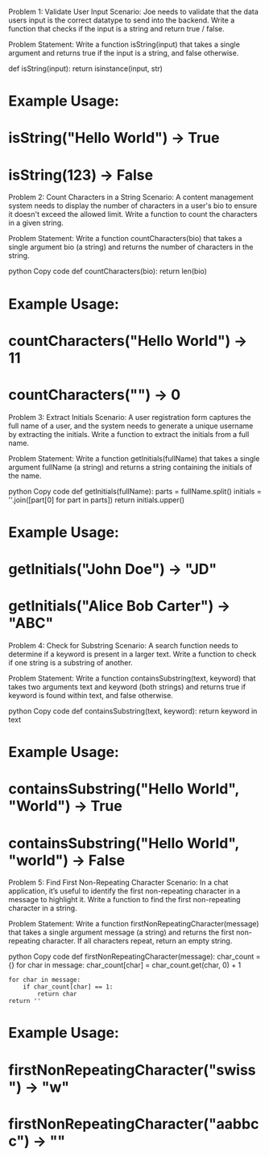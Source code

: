 Problem 1: Validate User Input
Scenario: Joe needs to validate that the data users input is the correct datatype to send into the backend. Write a function that checks if the input is a string and return true / false.

Problem Statement:
Write a function isString(input) that takes a single argument and returns true if the input is a string, and false otherwise.


def isString(input):
    return isinstance(input, str)

# Example Usage:
# isString("Hello World") -> True
# isString(123) -> False



Problem 2: Count Characters in a String
Scenario: A content management system needs to display the number of characters in a user's bio to ensure it doesn't exceed the allowed limit. Write a function to count the characters in a given string.

Problem Statement:
Write a function countCharacters(bio) that takes a single argument bio (a string) and returns the number of characters in the string.

python
Copy code
def countCharacters(bio):
    return len(bio)

# Example Usage:
# countCharacters("Hello World") -> 11
# countCharacters("") -> 0
Problem 3: Extract Initials
Scenario: A user registration form captures the full name of a user, and the system needs to generate a unique username by extracting the initials. Write a function to extract the initials from a full name.

Problem Statement:
Write a function getInitials(fullName) that takes a single argument fullName (a string) and returns a string containing the initials of the name.

python
Copy code
def getInitials(fullName):
    parts = fullName.split()
    initials = ''.join([part[0] for part in parts])
    return initials.upper()

# Example Usage:
# getInitials("John Doe") -> "JD"
# getInitials("Alice Bob Carter") -> "ABC"
Problem 4: Check for Substring
Scenario: A search function needs to determine if a keyword is present in a larger text. Write a function to check if one string is a substring of another.

Problem Statement:
Write a function containsSubstring(text, keyword) that takes two arguments text and keyword (both strings) and returns true if keyword is found within text, and false otherwise.

python
Copy code
def containsSubstring(text, keyword):
    return keyword in text

# Example Usage:
# containsSubstring("Hello World", "World") -> True
# containsSubstring("Hello World", "world") -> False
Problem 5: Find First Non-Repeating Character
Scenario: In a chat application, it’s useful to identify the first non-repeating character in a message to highlight it. Write a function to find the first non-repeating character in a string.

Problem Statement:
Write a function firstNonRepeatingCharacter(message) that takes a single argument message (a string) and returns the first non-repeating character. If all characters repeat, return an empty string.

python
Copy code
def firstNonRepeatingCharacter(message):
    char_count = {}
    for char in message:
        char_count[char] = char_count.get(char, 0) + 1

    for char in message:
        if char_count[char] == 1:
            return char
    return ''

# Example Usage:
# firstNonRepeatingCharacter("swiss") -> "w"
# firstNonRepeatingCharacter("aabbcc") -> ""
